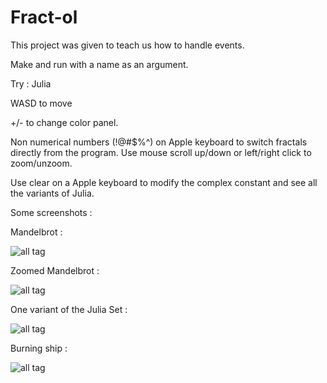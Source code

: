 # Fract-ol


This project was given to teach us how to handle events.

Make and run with a name as an argument.

Try : Julia

WASD to move

+/- to change color panel.

Non numerical numbers (!@#$%^) on Apple keyboard to switch fractals directly from the program.
Use mouse scroll up/down or left/right click to zoom/unzoom.

Use clear on a Apple keyboard to modify the complex constant and see all the variants of Julia.

Some screenshots : 

Mandelbrot :

![all tag](https://user-images.githubusercontent.com/27274027/40000283-b4c491f0-578b-11e8-85ae-1cb16e3d42e4.png)

Zoomed Mandelbrot : 

![all tag](https://user-images.githubusercontent.com/27274027/40000282-b4aff77c-578b-11e8-9ab0-b4eb35b54026.png)

One variant of the Julia Set : 

![all tag](https://user-images.githubusercontent.com/27274027/40000286-b55e2fea-578b-11e8-9cce-d72f23bcc6eb.png)

Burning ship : 

![all tag](https://user-images.githubusercontent.com/27274027/40000281-b49b1f96-578b-11e8-814d-19ef4bab99d8.png)
